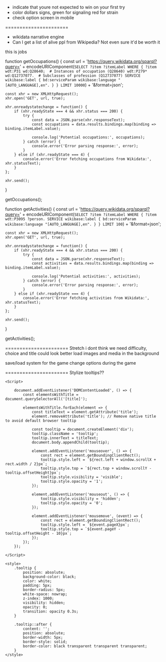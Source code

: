 - indicate that youre not expected to win on your first try
- color dollars signs, green for signaling red for strain
- check option screen in mobile

======================





- wikidata narrative engine
- Can I get a list of alive ppl from Wikipedia? Not even sure it'd be worth it 


this is jobs


function getOccupations() {
    const url = 'https://query.wikidata.org/sparql?query=' +
        encodeURIComponent(`
        SELECT ?item ?itemLabel WHERE {
          ?item wdt:P31 wd:Q28640;  # Instances of occupation (Q28640)
                wdt:P279* wd:Q12737077.  # Subclasses of profession (Q12737077)
          SERVICE wikibase:label { bd:serviceParam wikibase:language "[AUTO_LANGUAGE],en". }
        } LIMIT 10000
    `) + '&format=json';

    const xhr = new XMLHttpRequest();
    xhr.open('GET', url, true);

    xhr.onreadystatechange = function() {
        if (xhr.readyState === 4 && xhr.status === 200) {
            try {
                const data = JSON.parse(xhr.responseText);
                const occupations = data.results.bindings.map(binding => binding.itemLabel.value);

                console.log('Potential occupations:', occupations);
            } catch (error) {
                console.error('Error parsing response:', error);
            }
        } else if (xhr.readyState === 4) {
            console.error('Error fetching occupations from Wikidata:', xhr.statusText);
        }
    };

    xhr.send();
}

getOccupations();




function getActivities() {
    const url = 'https://query.wikidata.org/sparql?query=' +
        encodeURIComponent(`
        SELECT ?item ?itemLabel WHERE {
          ?item wdt:P3095 ?person.
          SERVICE wikibase:label { bd:serviceParam wikibase:language "[AUTO_LANGUAGE],en". }
        } LIMIT 100
    `) + '&format=json';

    const xhr = new XMLHttpRequest();
    xhr.open('GET', url, true);

    xhr.onreadystatechange = function() {
        if (xhr.readyState === 4 && xhr.status === 200) {
            try {
                const data = JSON.parse(xhr.responseText);
                const activities = data.results.bindings.map(binding => binding.itemLabel.value);

                console.log('Potential activities:', activities);
            } catch (error) {
                console.error('Error parsing response:', error);
            }
        } else if (xhr.readyState === 4) {
            console.error('Error fetching activities from Wikidata:', xhr.statusText);
        }
    };

    xhr.send();
}

getActivities();


====================== Stretch i dont think we need
difficulty, choice and title could look better
load images and media in the background

save/load system for the game
change options during the game

====================== Stylize tooltips??

    <Script>

        document.addEventListener('DOMContentLoaded', () => {
            const elementsWithTitle = document.querySelectorAll('[title]');

            elementsWithTitle.forEach(element => {
                const titleText = element.getAttribute('title');
                element.removeAttribute('title'); // Remove native title to avoid default browser tooltip

                const tooltip = document.createElement('div');
                tooltip.className = 'tooltip';
                tooltip.innerText = titleText;
                document.body.appendChild(tooltip);

                element.addEventListener('mouseover', () => {
                    const rect = element.getBoundingClientRect();
                    tooltip.style.left = `${rect.left + window.scrollX + rect.width / 2}px`;
                    tooltip.style.top = `${rect.top + window.scrollY - tooltip.offsetHeight}px`;
                    tooltip.style.visibility = 'visible';
                    tooltip.style.opacity = '1';
                });

                element.addEventListener('mouseout', () => {
                    tooltip.style.visibility = 'hidden';
                    tooltip.style.opacity = '0';
                });

                element.addEventListener('mousemove', (event) => {
                    const rect = element.getBoundingClientRect();
                    tooltip.style.left = `${event.pageX}px`;
                    tooltip.style.top = `${event.pageY - tooltip.offsetHeight - 10}px`;
                });
            });
        });

    </Script>

    <style>
        .tooltip {
            position: absolute;
            background-color: black;
            color: white;
            padding: 5px;
            border-radius: 5px;
            white-space: nowrap;
            z-index: 1000;
            visibility: hidden;
            opacity: 0;
            transition: opacity 0.3s;
        }

        .tooltip::after {
            content: '';
            position: absolute;
            border-width: 5px;
            border-style: solid;
            border-color: black transparent transparent transparent;
        }
    </style>
